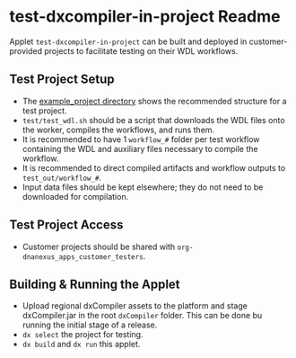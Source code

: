 # test-dxcompiler-in-project Readme

Applet `test-dxcompiler-in-project` can be built and deployed in customer-provided projects to facilitate testing on their WDL workflows.

## Test Project Setup

- The [example_project directory](./example_project) shows the recommended structure for a test project.
- `test/test_wdl.sh` should be a script that downloads the WDL files onto the worker, compiles the workflows, and runs them.
- It is recommended to have 1 `workflow_#` folder per test workflow containing the WDL and auxiliary files necessary to compile the workflow.
- It is recommended to direct compiled artifacts and workflow outputs to `test_out/workflow_#`.
- Input data files should be kept elsewhere; they do not need to be downloaded for compilation.

## Test Project Access

- Customer projects should be shared with `org-dnanexus_apps_customer_testers`.

## Building & Running the Applet

- Upload regional dxCompiler assets to the platform and stage dxCompiler.jar in the root `dxCompiler` folder. This can be done bu running the initial stage of a release.
- `dx select` the project for testing.
- `dx build` and `dx run` this applet.

